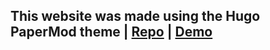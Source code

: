 ## This website was made using the Hugo PaperMod theme | [Repo](https://github.com/adityatelange/hugo-PaperMod) | [Demo](https://adityatelange.github.io/hugo-PaperMod/)
